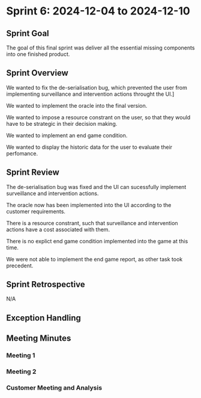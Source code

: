 # Sprint 6: 2024-12-04 to 2024-12-10

## Sprint Goal
The goal of this final sprint was deliver all the essential missing components into one finished product.

## Sprint Overview
We wanted to fix the de-serialisation bug, which prevented the user from implementing surveillance and intervention actions throught the UI.]

We wanted to implement the oracle into the final version.

We wanted to impose a resource constrant on the user, so that they would have to be strategic in their decision making.

We wanted to implement an end game condition. 

We wanted to display the historic data for the user to evaluate their perfomance.

## Sprint Review
The de-serialisation bug was fixed and the UI can sucessfully implement surveillance and intervention actions.

The oracle now has been implemented into the UI according to the customer requirements.

There is a resource constrant, such that surveillance and intervention actions have a cost associated with them.

There is no explict end game condition implemented into the game at this time.

We were not able to implement the end game report, as other task took precedent.


## Sprint Retrospective
N/A

## Exception Handling

## Meeting Minutes

### Meeting 1

### Meeting 2

### Customer Meeting and Analysis
